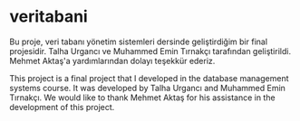 # veritabani
Bu proje, veri tabanı yönetim sistemleri dersinde geliştirdiğim bir final projesidir. Talha Urgancı ve Muhammed Emin Tırnakçı tarafından geliştirildi.
Mehmet Aktaş'a yardımlarından dolayı teşekkür ederiz.

This project is a final project that I developed in the database management systems course. It was developed by Talha Urgancı and Muhammed Emin Tırnakçı.
We would like to thank Mehmet Aktaş for his assistance in the development of this project.
